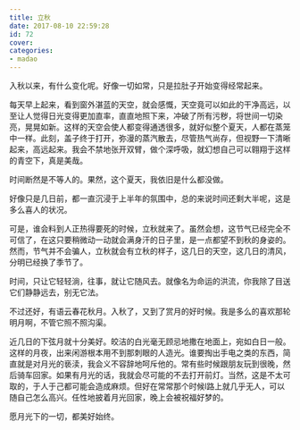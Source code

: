```yaml
---
title: 立秋
date: 2017-08-10 22:59:28
id: 72
cover: 
categories:
- madao
---
```


 入秋以来，有什么变化呢。好像一切如常，只是拉肚子开始变得经常起来。

 每天早上起来，看到窗外湛蓝的天空，就会感慨，天空竟可以如此的干净高远，以至让人觉得日光变得更加直率，直直地照下来，冲破了所有污秽，将世间一切染亮，晃晃如新。这样的天空会使人都变得通透很多，就好似整个夏天，人都在蒸笼中一样。此刻，盖子终于打开，弥漫的蒸汽散去，尽管热气尚存，但视野一下清晰起来，高远起来。我会不禁地张开双臂，做个深呼吸，就幻想自己可以翱翔于这样的青空下，真是美哉。

 时间断然是不等人的。果然，这个夏天，我依旧是什么都没做。

 好像只是几日前，都一直沉浸于上半年的氛围中，总的来说时间还剩大半呢，这是多么喜人的状况。

 可是，谁会料到人正热得要死的时候，立秋就来了。虽然会想，这节气已经完全不可信了，在这只要稍微动一动就会满身汗的日子里，是一点都望不到秋的身姿的。然而，节气并不会骗人，立秋就会有立秋的样子，这几日的天空，这几日的清风，分明已经换了季节了。

 时间，只让它轻轻淌，往事，就让它随风去。就像名为命运的洪流，你我除了目送它们静静远去，别无它法。

 不过还好，有语云春花秋月。入秋了，又到了赏月的好时候。我是多么的喜欢那轮明月啊，不管它照不照沟渠。

 近几日的下弦月就十分美好。皎洁的白光毫无顾忌地撒在地面上，宛如白日一般。这样的月夜，出来闲游根本用不到那刺眼的人造光。谁要掏出手电之类的东西，简直就是对月光的亵渎，我会义不容辞地呵斥他的。常有些时候跟朋友玩到很晚，然后骑车回家。如果有月光的话，我就会尽可能的不去打开前灯。当然，这是不太可取的，于人于己都可能会造成麻烦。但好在常常那个时候l路上就几乎无人，可以随自己怎么高兴。任性地披着月光回家，晚上会被祝福好梦的。

 愿月光下的一切，都美好始终。
